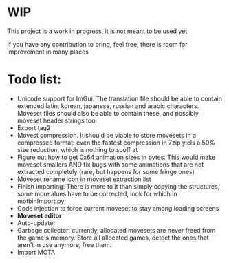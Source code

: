 # WIP
This project is a work in progress, it is not meant to be used yet

If you have any contribution to bring, feel free, there is room for improvement in many places

# Todo list:

- Unicode support for ImGui. The translation file should be able to contain extended latin, korean, japanese, russian and arabic characters. Moveset files should also be able to contain these, and possibly moveset header strings too
- Export tag2
- Movest compression. It should be viable to store movesets in a compressed format: even the fastest compression in 7zip yiels a 50% size reduction, which is nothing to scoff at
- Figure out how to get 0x64 animation sizes in bytes. This would make moveset smallers AND fix bugs with some animations that are not extracted completely (rare, but happens for some fringe ones)
- Moveset rename icon in moveset extraction list
- Finish importing: There is more to it than simply copying the structures, some more alues have to be corrected, look for which in motbinImport.py
- Code injection to force current moveset to stay among loading screens
- **Moveset editor**
- Auto-updater
- Garbage collector: currently, allocated movesets are never freed from the game's memory. Store all allocated games, detect the ones that aren't in use anymore, free them.
- Import MOTA